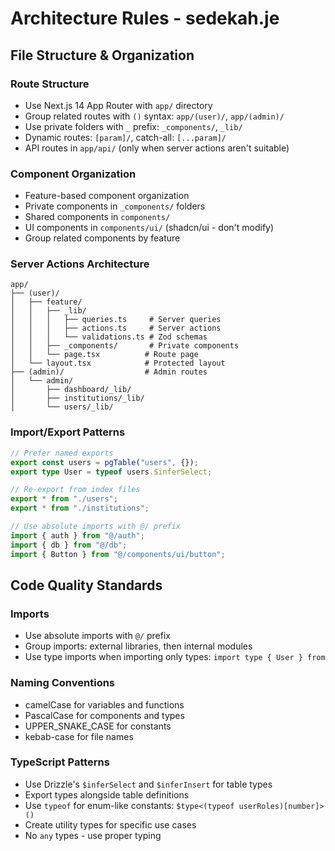 # Architecture Rules - sedekah.je

## File Structure & Organization

### Route Structure
- Use Next.js 14 App Router with `app/` directory
- Group related routes with `()` syntax: `app/(user)/`, `app/(admin)/`
- Use private folders with `_` prefix: `_components/`, `_lib/`
- Dynamic routes: `[param]/`, catch-all: `[...param]/`
- API routes in `app/api/` (only when server actions aren't suitable)

### Component Organization
- Feature-based component organization
- Private components in `_components/` folders
- Shared components in `components/`
- UI components in `components/ui/` (shadcn/ui - don't modify)
- Group related components by feature

### Server Actions Architecture
```
app/
├── (user)/
│   ├── feature/
│   │   ├── _lib/
│   │   │   ├── queries.ts     # Server queries
│   │   │   ├── actions.ts     # Server actions
│   │   │   └── validations.ts # Zod schemas
│   │   ├── _components/       # Private components
│   │   └── page.tsx          # Route page
│   └── layout.tsx            # Protected layout
├── (admin)/                  # Admin routes
│   └── admin/
│       ├── dashboard/_lib/
│       ├── institutions/_lib/
│       └── users/_lib/
```

### Import/Export Patterns
```typescript
// Prefer named exports
export const users = pgTable("users", {});
export type User = typeof users.$inferSelect;

// Re-export from index files
export * from "./users";
export * from "./institutions";

// Use absolute imports with @/ prefix
import { auth } from "@/auth";
import { db } from "@/db";
import { Button } from "@/components/ui/button";
```

## Code Quality Standards

### Imports
- Use absolute imports with `@/` prefix
- Group imports: external libraries, then internal modules
- Use type imports when importing only types: `import type { User } from`

### Naming Conventions
- camelCase for variables and functions
- PascalCase for components and types
- UPPER_SNAKE_CASE for constants
- kebab-case for file names

### TypeScript Patterns
- Use Drizzle's `$inferSelect` and `$inferInsert` for table types
- Export types alongside table definitions
- Use `typeof` for enum-like constants: `$type<(typeof userRoles)[number]>()`
- Create utility types for specific use cases
- No `any` types - use proper typing